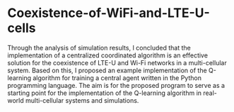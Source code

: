 # Coexistence-of-WiFi-and-LTE-U-cells

Through the analysis of simulation results, I concluded that the implementation of a centralized coordinated algorithm is an effective solution for the coexistence of LTE-U and Wi-Fi networks in a multi-cellular system. Based on this, I proposed an example implementation of the Q-learning algorithm for training a central agent written in the Python programming language. The aim is for the proposed program to serve as a starting point for the implementation of the Q-learning algorithm in real-world multi-cellular systems and simulations.
